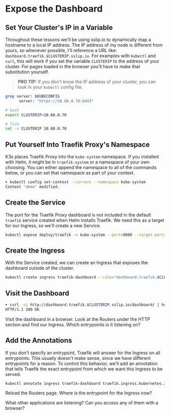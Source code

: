 # Expose the Dashboard

## Set Your Cluster's IP in a Variable

Throughout these lessons we'll be using sslip.io to dynamically map a hostname to a local IP address. The IP address of my node is different from yours, so whenever possible, I'll reference a URL like: `dashboard.traefik.$CLUSTERIP.sslip.io`. For examples with `kubectl` and `curl`, this will work if you set the variable `CLUSTERIP` to the address of your cluster. For pages loaded in the browser you'll have to make that substitution yourself.

> **PRO TIP:** If you don't know the IP address of your cluster, you can look in your `kubectl` config file.

```bash
grep server: $KUBECONFIG
      server: "https://10.68.0.70:6443"

# bash
export CLUSTERIP=10.68.0.70

# fish
set -x CLUSTERIP 10.68.0.70
```

## Put Yourself Into Traefik Proxy's Namespace

K3s places Traefik Proxy into the `kube-system` namespace. If you installed with Helm, it might be in `traefik-system` or a namespace of your own choosing. You can either append the namespace to all of the commands below, or you can set that namespace as part of your context.

```bash
➤ kubectl config set-context --current --namespace kube-system
Context "demo" modified.
```

## Create the Service

The port for the Traefik Proxy dashboard is not included in the default `traefik` service created when Helm installs Traefik. We need this as a target for our Ingress, so we'll create a new Service.

```bash
kubectl expose deploy/traefik -n kube-system --port=9000 --target-port=9000 --name=traefik-dashboard
```

## Create the Ingress

With the Service created, we can create an Ingress that exposes the dashboard outside of the cluster.

```bash
kubectl create ingress traefik-dashboard --rule="dashboard.traefik.$CLUSTERIP.sslip.io/*=traefik-dashboard:9000"
```

## Visit the Dashboard

```bash
➤ curl -si http://dashboard.traefik.$CLUSTERIP.sslip.io/dashboard/ | head -n 1
HTTP/1.1 200 OK
```

Visit the dashboard in a browser. Look at the Routers under the HTTP section and find our Ingress. Which entrypoints is it listening on?

## Add the Annotations

If you don't specify an entrypoint, Traefik will answer for the Ingress on all entrypoints. This usually doesn't make sense, since we have different entrypoints for a reason. To control this behavior, we'll add an annotation that tells Traefik the exact entrypoint from which we want this Ingress to be served.

```bash
kubectl annotate ingress traefik-dashboard traefik.ingress.kubernetes.io/router.entrypoints=web
```

Reload the Routers page. Where is the entrypoint for the Ingress now?

What other applications are listening? Can you access any of them with a browser?
